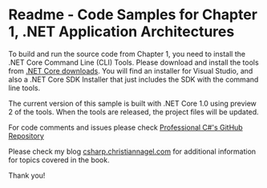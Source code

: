 # Readme - Code Samples for Chapter 1, .NET Application Architectures

To build and run the source code from Chapter 1, you need to install the .NET Core Command Line (CLI) Tools.
Please download and install the tools from [.NET Core downloads](https://www.microsoft.com/net/core#windows). You will find an installer for Visual Studio, and also a .NET Core SDK Installer that just includes the SDK with the command line tools.
 
The current version of this sample is built with .NET Core 1.0 using preview 2 of the tools. 
When the tools are released, the project files will be updated.

For code comments and issues please check [Professional C#'s GitHub Repository](https://github.com/ProfessionalCSharp/ProfessionalCSharp6)

Please check my blog [csharp.christiannagel.com](https://csharp.christiannagel.com "csharp.christiannagel.com") for additional information for topics covered in the book.

Thank you!
